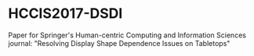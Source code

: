 # HCCIS2017-DSDI
Paper for Springer's Human-centric Computing and Information Sciences journal: "Resolving Display Shape Dependence Issues on Tabletops"
